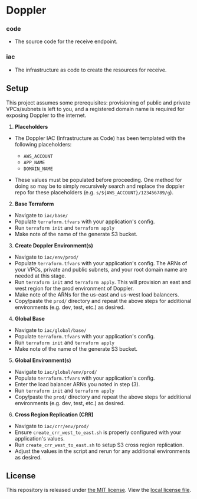 # Doppler

### code

- The source code for the receive endpoint.

### iac

- The infrastructure as code to create the resources for receive.

## Setup

This project assumes some prerequisites: provisioning of public and private VPCs/subnets is left to you,
and a registered domain name is required for exposing Doppler to the internet.

1. **Placeholders**

* The Doppler IAC (Infrastructure as Code) has been templated with the following placeholders:
  * `AWS_ACCOUNT`
  * `APP_NAME`
  * `DOMAIN_NAME`

* These values must be populated before proceeding. One method for doing so may be to simply recursively search and replace the doppler repo for these placeholders (e.g. `s/${AWS_ACCOUNT}/123456789/g`).

2. **Base Terraform**

- Navigate to `iac/base/`
- Populate `terraform.tfvars` with your application's config.
- Run `terraform init` and `terraform apply`
- Make note of the name of the generate S3 bucket.

3. **Create Doppler Environment(s)**

- Navigate to `iac/env/prod/`
- Populate `terraform.tfvars` with your application's config. The ARNs of your VPCs, private and public subnets, and your root domain name are needed at this stage.
- Run `terraform init` and `terraform apply`. This will provision an east and west region for the prod environment of Doppler.
- Make note of the ARNs for the us-east and us-west load balancers.
- Copy/paste the `prod/` directory and repeat the above steps for additional environments (e.g. dev, test, etc.) as desired.

4. **Global Base**

- Navigate to `iac/global/base/`
- Populate `terraform.tfvars` with your application's config.
- Run `terraform init` and `terraform apply`
- Make note of the name of the generate S3 bucket.

5. **Global Environment(s)**

- Navigate to `iac/global/env/prod/`
- Populate `terraform.tfvars` with your application's config.
- Enter the load balancer ARNs you noted in step (3).
- Run `terraform init` and `terraform apply`
- Copy/paste the `prod/` directory and repeat the above steps for additional environments (e.g. dev, test, etc.) as desired.

6. **Cross Region Replication (CRR)**

- Navigate to `iac/crr/env/prod/`
- Ensure `create_crr_west_to_east.sh` is properly configured with your application's values.
- Run `create_crr_west_to_east.sh` to setup S3 cross region replication.
- Adjust the values in the script and rerun for any additional environments as desired.

## License

This repository is released under [the MIT license](https://en.wikipedia.org/wiki/MIT_License).  View the [local license file](./LICENSE).

